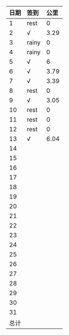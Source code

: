 日期|签到|公里
:---------------|:---------------|:----------------
1|rest|0|
2|√|3.29|
3|rainy|0|
4|rainy|0|
5|√|6|
6|√|3.79|
7|√|3.39|
8|rest|0|
9|√|3.05|
10|rest|0|
11|rest|0|
12|rest|0|
13|√|6.04|
14|||
15|||
16|||
17|||
18|||
19|||
20|||
21|||
22|||
23|||
24|||
25|||
26|||
27|||
28|||
29|||
30|||
31|||
总计|||

